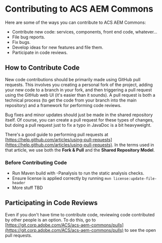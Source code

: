 # Contributing to ACS AEM Commons

Here are some of the ways you can contribute to ACS AEM Commons:

* Contribute new code: services, components, front end code, whatever…
* File bug reports.
* Fix bugs.
* Develop ideas for new features and file them.
* Participate in code reviews.

## How to Contribute Code

New code contributions should be primarily made using GitHub pull requests. This involves you creating a personal fork of the project, adding your new code to a branch in your fork, and then triggering a pull request using the GitHub web UI (it's easier than it sounds). A pull request is both a technical process (to get the code from your branch into the main repository) and a framework for performing code reviews.

Bug fixes and minor updates should just be made in the shared repository itself. Of course, you can create a pull request for these types of changes, but doing a pull request just to fix a typo in JavaDoc is a bit heavyweight.

There's a good guide to performing pull requests at [https://help.github.com/articles/using-pull-requests](https://help.github.com/articles/using-pull-requests). In the terms used in that article, we use both the **Fork & Pull** and the **Shared Repository Model**.

### Before Contributing Code

* Run Maven build with -Panalysis to run the static analysis checks.
* Ensure license is applied correctly by running `mvn license:update-file-header`
* More stuff TBD

## Participating in Code Reviews

Even if you don't have time to contribute code, reviewing code contributed by other people is an option. To do this, go to [https://git.corp.adobe.com/ACS/acs-aem-commons/pulls](https://git.corp.adobe.com/ACS/acs-aem-commons/pulls) to see the open pull requests.

